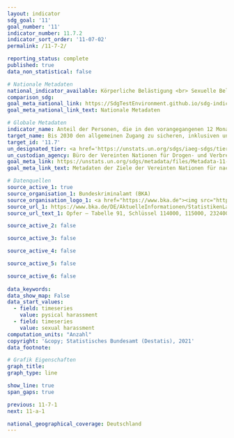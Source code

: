 ```yaml
---
layout: indicator    
sdg_goal: '11'    
goal_number: '11'    
indicator_number: 11.7.2    
indicator_sort_order: '11-07-02'    
permalink: /11-7-2/    

reporting_status: complete    
published: true    
data_non_statistical: false    

# Nationale Metadaten    
national_indicator_available: Körperliche Belästigung <br> Sexuelle Belästigung    
comparison_sdg:     
goal_meta_national_link: https://SdgTestEnvironment.github.io/sdg-indicators/public/MetaDe/11.7.2.pdf    
goal_meta_national_link_text: Nationale Metadaten    

# Globale Metadaten    
indicator_name: Anteil der Personen, die in den vorangegangenen 12 Monaten Opfer körperlicher oder sexueller Belästigung wurden, nach Geschlecht, Alter, Behinderungsstatus und Tatort    
target_name: Bis 2030 den allgemeinen Zugang zu sicheren, inklusiven und zugänglichen Grünflächen und öffentlichen Räumen gewährleisten, insbesondere für Frauen und Kinder, ältere Menschen und Menschen mit Behinderungen    
target_id: '11.7'    
un_designated_tier: <a href='https://unstats.un.org/sdgs/iaeg-sdgs/tier-classification/' title='Klicken Sie hier um weitere Informationen zur UN-Tier-Klassifikation zu erhalten.'  target='_blank'>Tier II</a>    
un_custodian_agency: Büro der Vereinten Nationen für Drogen- und Verbrechensbekämpfung (UNODC)    
goal_meta_link: https://unstats.un.org/sdgs/metadata/files/Metadata-11-07-02.pdf    
goal_meta_link_text: Metadaten der Ziele der Vereinten Nationen für nachhaltige Entwicklung    

# Datenquellen
source_active_1: true
source_organisation_1: Bundeskriminalamt (BKA)
source_organisation_logo_1: <a href="https://www.bka.de"><img src="https://g205sdgs.github.io/sdg-indicators/public/OrgImgDe/bka.png" alt="Logo bka" style="height:60px; width:148px"/></a>
source_url_1: https://www.bka.de/DE/AktuelleInformationen/StatistikenLagebilder/PolizeilicheKriminalstatistik/PKS2020/PKSTabellen/BundOpfertabellen/bundopfertabellen.html?nn=145506
source_url_text_1: Opfer – Tabelle 91, Schlüssel 114000, 115000, 232400

source_active_2: false

source_active_3: false

source_active_4: false

source_active_5: false

source_active_6: false
    
data_keywords:     
data_show_map: False    
data_start_values: 
  - field: timeseries
    value: pysical harassment
  - field: timeseries
    value: sexual harassment    
computation_units: "Anzahl"    
copyright: '&copy; Statistisches Bundesamt (Destatis), 2021'    
data_footnote:     

# Grafik Eigenschaften    
graph_title:     
graph_type: line    

show_line: true
span_gaps: true    

previous: 11-7-1    
next: 11-a-1    

national_geographical_coverage: Deutschland    
---
```


<span></span>